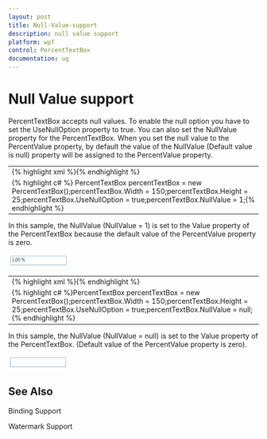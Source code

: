 ```yaml
---
layout: post
title: Null-Value-support
description: null value support
platform: wpf
control: PercentTextBox 
documentation: ug
---
```


# Null Value support

PercentTextBox accepts null values. To enable the null option you have to set the UseNullOption property to true. You can also set the NullValue property for the PercentTextBox. When you set the null value to the PercentValue property, by default the value of the NullValue (Default value is null) property will be assigned to the PercentValue property. 

<table>
<tr>
<td>
{% highlight xml %}<syncfusion:PercentTextBox x:Name="percentTextBox" Height="25" Width="150"                            UseNullOption="True" NullValue="1"/>{% endhighlight %}</td></tr>
<tr>
<td>
{% highlight c# %} PercentTextBox percentTextBox = new PercentTextBox();percentTextBox.Width = 150;percentTextBox.Height = 25;percentTextBox.UseNullOption = true;percentTextBox.NullValue = 1;{% endhighlight %}</td></tr>
</table>


In this sample, the NullValue (NullValue = 1) is set to the Value property of the PercentTextBox because the default value of the PercentValue property is zero.

![](Null-Value-support_images/Null-Value-support_img1.png)


<table>
<tr>
<td>
{% highlight xml %}<syncfusion:PercentTextBox x:Name="percentTextBox" Height="25" Width="150"                            UseNullOption="True" NullValue="{x:Null}"/>{% endhighlight %}</td></tr>
<tr>
<td>
{% highlight c# %}PercentTextBox percentTextBox = new PercentTextBox();percentTextBox.Width = 150;percentTextBox.Height = 25;percentTextBox.UseNullOption = true;percentTextBox.NullValue = null;{% endhighlight %}</td></tr>
</table>


In this sample, the NullValue (NullValue = null) is set to the Value property of the PercentTextBox. (Default value of the PercentValue property is zero).

![](Null-Value-support_images/Null-Value-support_img2.png)


## See Also

Binding Support

Watermark Support

